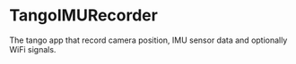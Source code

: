 # TangoIMURecorder
The tango app that record camera position, IMU sensor data and optionally WiFi signals.
